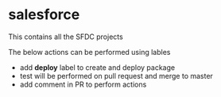 # salesforce
This contains all the SFDC projects

The below actions can be performed using lables
 - add **deploy** label to create and deploy package
 - test will be performed on pull request and merge to master
 - add comment in PR to perform actions

